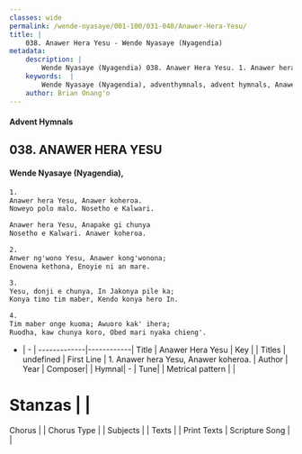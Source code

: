```yaml
---
classes: wide
permalink: /wende-nyasaye/001-100/031-040/Anawer-Hera-Yesu/
title: |
    038. Anawer Hera Yesu - Wende Nyasaye (Nyagendia)
metadata:
    description: |
        Wende Nyasaye (Nyagendia) 038. Anawer Hera Yesu. 1. Anawer hera Yesu, Anawer koheroa. Noweyo polo malo. Nosetho e Kalwari.  Anawer hera Yesu, Anapake gi chunya Nosetho e Kalwari. Anawer koheroa.  2. Anwer ng'wono Yesu, Anawer kong'wonona; Enowena kethona, Enoyie ni an mare.  3. Yesu, donji e chunya, In Jakonya pile ka; Konya timo tim maber, Kendo konya hero In.  4. Tim maber onge kuoma; Awuoro kak' ihera; Ruodha, kaw chunya koro, Obed mari nyaka chieng'.  
    keywords:  |
        Wende Nyasaye (Nyagendia), adventhymnals, advent hymnals, Anawer Hera Yesu, 1. Anawer hera Yesu, Anawer koheroa.. 
    author: Brian Onang'o
---
```


#### Advent Hymnals
## 038. ANAWER HERA YESU
####  Wende Nyasaye (Nyagendia),

```txt
1.
Anawer hera Yesu, Anawer koheroa.
Noweyo polo malo. Nosetho e Kalwari.

Anawer hera Yesu, Anapake gi chunya
Nosetho e Kalwari. Anawer koheroa.

2.
Anwer ng'wono Yesu, Anawer kong'wonona;
Enowena kethona, Enoyie ni an mare.

3.
Yesu, donji e chunya, In Jakonya pile ka;
Konya timo tim maber, Kendo konya hero In.

4.
Tim maber onge kuoma; Awuoro kak' ihera;
Ruodha, kaw chunya koro, Obed mari nyaka chieng'.


```

- |   -  |
-------------|------------|
Title | Anawer Hera Yesu |
Key |  |
Titles | undefined |
First Line | 1. Anawer hera Yesu, Anawer koheroa. |
Author | 
Year | 
Composer| |
Hymnal|  - |
Tune|  |
Metrical pattern | |
# Stanzas |  |
Chorus |  |
Chorus Type |  |
Subjects | |
Texts |  |
Print Texts | 
Scripture Song |  |
    
